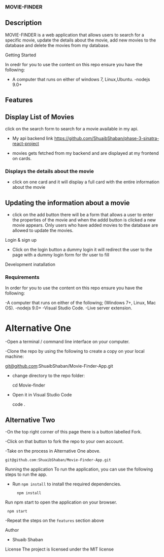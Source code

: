 ### MOVIE-FINDER

## Description

MOVIE-FINDER is a web application that allows users to search for a specific movie, update the details about the movie, add new movies to the database and delete the movies from my database.

Getting Started

In oredr for you to use the content on this repo ensure you have the following:

- A computer that runs on either of windows 7, Linux,Ubuntu.
  -nodejs 9.0+

## Features

## Display List of Movies

click on the search form to search for a movie available in my api. 

- My api backend link    https://github.com/ShuaibShaban/phase-3-sinatra-react-project  

- movies gets fetched from my backend and are displayed at my frontend on cards.


### Displays the details about the movie

- click on one card and it will display a full card with the entire information about the movie

## Updating the information about a movie

- click on the add button there will be a form that allows a user to enter the properties of the movie and when the addd button is clicked a new movie appears. Only users who have added movies to the database are allowed to update the movies.

Login & sign up

- Click on the login button a dummy login it will redirect the user to the page with a dummy login form for thr user to fill

Development inatallation

### Requirements

In order for you to use the content on this repo ensure you have the following:

-A computer that runs on either of the following; (Windows 7+, Linux, Mac OS).
-nodejs 9.0+
-Visual Studio Code.
-Live server extension.

# Alternative One

-Open a terminal / command line interface on your computer.

-Clone the repo by using the following to create a copy on your local machine:

git@github.com:ShuaibShaban/Movie-Finder-App.git

- change directory to the repo folder:

  cd Movie-finder

- Open it in Visual Studio Code

  code .

## Alternative Two
-On the top right corner of this page there is a button labelled Fork.

-Click on that button to fork the repo to your own account.

-Take on the process in Alternative One above.

    git@github.com:ShuaibShaban/Movie-Finder-App.git

Running the application
To run the application, you can use the following steps to run the app.
- Run `npm install` to install the required dependencies.

        npm install

Run npm start to open the application on your browser.

     npm start


-Repeat the steps on the `features` section above

Author

- Shuaib Shaban

License
The project is licensed under the MIT license


